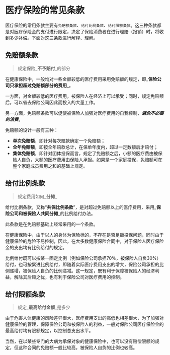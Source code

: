 # 医疗保险的常见条款

医疗保险的常用条款主要有`免赔额条款`、`给付比例条款`、`给付限额条款`。这三种条款都是对医疗保险金的支付进行限定，决定了保险消费者在进行理赔（报销）时，将收到多少补偿。下面对这三条款进行解释、理解。

## 免赔额条款

> 规定保险_**不予赔付**_的部分

在健康保险中，一般均对一些金额较低的医疗费用采用免赔额的规定，即_**保险公司只承担超过免赔额部分的费用**_。

一方面，对金额较低的医疗费用，被保险人在经济上可以承受；同时，规定免赔额后，可以省去保险公司因此而投入的大量工作。

另一方面，免赔额条款可以促使被保险人加强对医疗费用的自我控制，_**避免不必要的浪费**_。

免赔额的设计一般有三种：

* **单次免赔额**，即针对每次赔款确定一个免赔额；
* **全年免赔额**，即按全年赔款总计，在保单年度内，超过一定数额后才赔付；
* **集体免赔额**，即针对团体投保而言，规定了免赔额之后，小额的医疗费由被保险人自负，大额的医疗费用由保险人承担。如果是一个家庭投保，免赔额可在整个家庭成员费用之和的基础上规定。

## 给付比例条款

> 规定费用如何_**分摊**_

给付比例条款，又称“**共保比例条款**”，是对超过免赔额以上的医疗费用，采用_**保险公司和被保险人共同分摊**_的比例给付办法。

此条款是在免赔额基础上经常采用的一个条款。

在健康保险中，由于以人的身体为保险标的，不存在是否足额投保问题，同时由于健康保险的危险不易控制，因此，在大多数健康保险合同中，对于保险人医疗保险金的支出均有比例给付的规定。

比例给付既可以按某一固定比例（例如保险公司承担70%，被保险人自负30%）给付，也可按累进比例给付，即随着实际医疗费用支出的增大，保险公司承担的比例递增，被保险人自负的比例递减。这一规定，既有利于保障被保险人的经济利益，解除其后顾之忧，也有利于保险公司对医疗费用的控制。

## 给付限额条款

> 规定_**最高给付金额**_是多少

由于危害人体健康的风险差异很大，医疗费用支出的高低也相差很大，为了加强对健康保险的管理，保障保险公司和被保险人的利益，一般对保险公司医疗保险金的最高给付均有限额规定，以控制总支出水平。

当然，在以某些专门的大病为承保对象的健康保险中，也可以没有赔偿限额的规定，但这种合同的免赔额一般比较高，被保险人自负的比例也较高。


